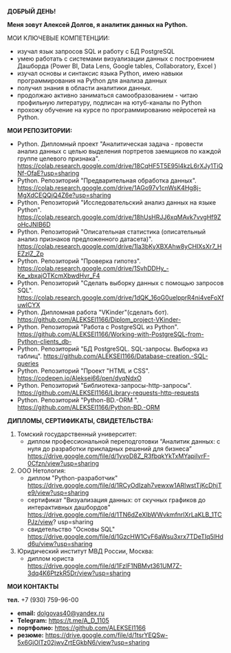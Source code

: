 **ДОБРЫЙ ДЕНЬ!**

**Меня зовут Алексей Долгов, я аналитик данных на Python.**


МОИ КЛЮЧЕВЫЕ КОМПЕТЕНЦИИ:

- изучал язык запросов SQL и работу с БД PostgreSQL
- умею работать с системами визуализации данных с
  построением Дашборда (Power BI, Data Lens, Google tables,
  Collaboratory, Excel )
- изучал основы и синтаксис языка Python, имею навыки
  программирования на Python для анализа данных
- получил знания в области аналитики данных.
- продолжаю активно заниматься самообразованием - читаю
  профильную литературу, подписан на ютуб-каналы по Python
- прохожу обучение на курсе по программированию нейросетей на Python.

**МОИ РЕПОЗИТОРИИ:**

* Python. Дипломный проект "Аналитическая задача - провести анализ данных с целью выделения портретов заемщиков
  по каждой группе целевого признака".  https://colab.research.google.com/drive/18CqHF5T5E95l4kzL6rXJy1TiQNf-OfaE?usp=sharing
* Python. Репозиторий "Предварительная обработка данных". https://colab.research.google.com/drive/1AGo97v1cnWsK4Hg8j-MgXdCEQQjQ4Z6e?usp=sharing
* Python. Репозиторий "Исследовательский анализ данных на языке Python".  https://colab.research.google.com/drive/18hUsHRJJ6xqMAvk7vvgHf9ZoHcJNIB6D
* Python. Репозиторий "Описательная статистика (описательный анализ признаков предложенного датасета)". https://colab.research.google.com/drive/1la3bKyXBXAhw8yCHIXsXr7_HEZzlZ_Zp
* Python. Репозиторий "Проверка гипотез".  https://colab.research.google.com/drive/1SvhDDHy_-Ke_xbxajOTKcmXbwdHvr_F4
* Python. Репозиторий "Сделать выборку данных с помощью запросов SQL". https://colab.research.google.com/drive/1dQK_16oG0uelpprR4ni4veFoXfuwICYX 
* Python. Дипломная работа "VKinder"(сделать бот).  https://github.com/ALEKSEI1166/Diplom_project-VKinder-
* Python. Репозиторий "Работа с PostgreSQL из Python".  https://github.com/ALEKSEI1166/Working-with-PostgreSQL-from-Python-clients_db-
* Python. Репозиторий "БД PostgreSQL. SQL-запросы. Выборка из таблиц".  https://github.com/ALEKSEI1166/Database-creation.-SQL-queries
* Python. Репозиторий "Проект "HTML и CSS".  https://codepen.io/Aleksei66/pen/dyqNdxO
* Python. Репозиторий "Библиотека-запросы-http-запросы". https://github.com/ALEKSEI1166/Library-requests-http-requests
* Python. Репозиторий "Python-BD.-ORM ".  https://github.com/ALEKSEI1166/Python-BD.-ORM
  

**ДИПЛОМЫ, СЕРТИФИКАТЫ, СВИДЕТЕЛЬСТВА:**
1. Томский государственный университет:
   - диплом профессиональной переподготовки “Аналитик данных: с нуля до разработки прикладных решений для бизнеса” 
     https://drive.google.com/file/d/1yvoD8Z_R3fbqkYkTxMYapiIvrF-0Cfzn/view?usp=sharing
2. ООО Нетология: 
   - диплом "Python-разработчик"   https://drive.google.com/file/d/1RCyOdIzah7vewxw1ARIwstTjKcDhjTe9/view?usp=sharing
   - сертификат "Визуализация данных: от скучных графиков до интерактивных дашбордов"  https://drive.google.com/file/d/1TN6dZeXIbWWvkmfnrlXrLaKLB_1TCPJz/view? 
     usp=sharing
   - свидетельство "Основы SQL"  https://drive.google.com/file/d/1GzcHW1CvF6aWsu3xrx7TDeTIq5lHdd6u/view?usp=sharing
3. Юридический институт МВД России, Москва:
   - диплом юриста  https://drive.google.com/file/d/1FzlF1NBMvt361UM7Z-3dq4K6PtzkR5Dr/view?usp=sharing
     

**МОИ КОНТАКТЫ**

**тел.** +7 (930) 759-96-00   
- **email:**  dolgovas40@yandex.ru
- **Telegram:** https://t.me/A_D_1105 
- **портфолио:** https://github.com/ALEKSEI1166
- **резюме:**  https://drive.google.com/file/d/1tsrYEQSw-5x6GjOlTz02jwvZrtEGkbN6/view?usp=sharing

